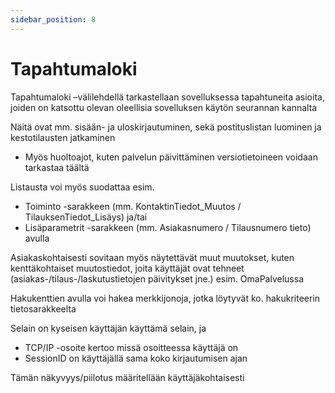 ```yaml
---
sidebar_position: 8
---
```


# Tapahtumaloki

Tapahtumaloki –välilehdellä tarkastellaan sovelluksessa tapahtuneita asioita, joiden on katsottu olevan oleellisia sovelluksen käytön seurannan kannalta

Näitä ovat mm. sisään- ja uloskirjautuminen, sekä postituslistan luominen ja kestotilausten jatkaminen
- Myös huoltoajot, kuten palvelun päivittäminen versiotietoineen voidaan tarkastaa täältä

Listausta voi myös suodattaa esim.
- Toiminto -sarakkeen (mm. KontaktinTiedot_Muutos / TilauksenTiedot_Lisäys) ja/tai
- Lisäparametrit -sarakkeen (mm. Asiakasnumero / Tilausnumero tieto) avulla

Asiakaskohtaisesti sovitaan myös näytettävät muut muutokset, kuten kenttäkohtaiset muutostiedot, joita käyttäjät ovat tehneet (asiakas-/tilaus-/laskutustietojen päivitykset jne.) esim. OmaPalvelussa

Hakukenttien avulla voi hakea merkkijonoja, jotka löytyvät ko. hakukriteerin tietosarakkeelta

Selain on kyseisen käyttäjän käyttämä selain, ja
- TCP/IP -osoite kertoo missä osoitteessa käyttäjä on
- SessionID on käyttäjällä sama koko kirjautumisen ajan

Tämän näkyvyys/piilotus määritellään käyttäjäkohtaisesti